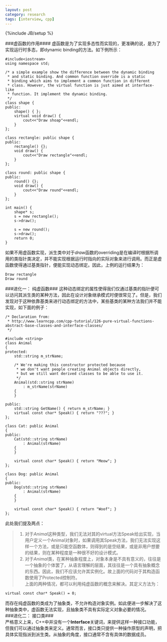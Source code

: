 ```yaml
---
layout: post
category: research
tags: [interview, cpp]
---
```

{%include JB/setup %}

###虚函数的作用####
虚函数是为了实现多态性而实现的，更准确的说，是为了实现运行时多态，即dynamic binding的方法。如下例所示：    

    #include<iostream>
    using namespace std;
    
    /* a simple example show the difference between the dynamic binding
     * and static binding. And common function override is a static 
     * binding which aims to implement a common function in different 
     * class. However, the virtual function is just aimed at interface-like 
     * function. It implement the dynamic binding.
     */
    class shape {
    public:
        shape() { };
        virtual void draw() {
            cout<<"Draw shoap"<<endl;
        }
    };
    
    class rectangle: public shape {
    public:
        rectangle() {};
        void draw() {
            cout<<"Draw rectangle"<<endl;
        }
    };
    
    class round: public shape {
    public:
        round() {};
        void draw() {
            cout<<"Draw round"<<endl;
        }
    };
    
    int main() {
        shape* s;
        s = new rectangle();
        s->draw();
    
        s = new round();
        s->draw();
        return 0;
    }
    
如果不用虚函数实现，派生类中对于*draw*函数的overriding是在编译时根据所调用的类指针类决定，并不能实现根据运行时指向的实际对象来进行调用。而正是虚函数使得通过基类指针，便能实现动态绑定。因此，上例的运行结果为：     

    Draw rectangle
    Draw round

###进化一： 纯虚函数###
这种动态绑定的属性使得我们仅通过基类的指针便可以访问其派生类的某种方法，因此在设计对象继承模式时便很常见了。但是，我们发现对于这种依靠基类来进行动态绑定的方法中，某些基类的某种方法我们并不能实现，如下面的例子：      

    /* Declaration from:
     * http://www.learncpp.com/cpp-tutorial/126-pure-virtual-functions-abstract-base-classes-and-interface-classes/ 
     */
    
    #include <string>
    class Animal
    {
    protected:
        std::string m_strName;
    
        /* We're making this constructor protected because
         * we don't want people creating Animal objects directly,
         * but we still want derived classes to be able to use it.
         */
        Animal(std::string strName)
            : m_strName(strName)
        {
        }
    
    public:
        std::string GetName() { return m_strName; }
        virtual const char* Speak() { return "???"; }
    };
    
    class Cat: public Animal
    {
    public:
        Cat(std::string strName)
            : Animal(strName)
        {
        }
    
        virtual const char* Speak() { return "Meow"; }
    };
    
    class Dog: public Animal
    {
    public:
        Dog(std::string strName)
            : Animal(strName)
        {
        }
    
        virtual const char* Speak() { return "Woof"; }
    };

此处我们提及两点：    
>    1. 对于*Animal*这种类型，我们无法对其的virtual方法Speak给出实现，当用户定义一个Animal对象时，如果调用其Speak方法，我们无法实现这样一个方法，或是只能空函数体，则得到的是空结果，或是非用户想要的结果，则在某种程度是一种很不好的设计模式。    
>    2. 对于*Animal*类，在某种抽象程度上，对象本身是不具有意义的，往往是一个抽象的个体罢了，从语言理解的层面，其往往是一个具有抽象概念的东西。因此，我们不应该允许其实例化。故上面的代码对于其构造函数使用了Protected控制符。     
上面的两种情况，都可以利用纯虚函数的概念来解决。其定义方法为：     

    virtual const char* Speak() = 0;

而存在纯虚函数的类成为了抽象类，不允许构造对象实例。如此便进一步解决了这种抽象类中，虚函数无法实现，且抽象类不具有实际定义对象必要的情况。     
###进化二： 接口类###    
严格意义上来，C++中并没有一个**Interface**关键词，来提供这样一种接口功能，但我们可以通过抽象类来定义。通常而言，接口类只提供一种操作原型的声明，把具体实现指派到派生类。从抽象的角度，接口通常不含有具体的数据成员。
